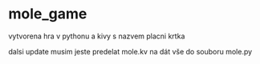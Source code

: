 # mole_game

vytvorena hra v pythonu a kivy s nazvem placni krtka

dalsi update musim jeste predelat mole.kv na dát vše do souboru mole.py
